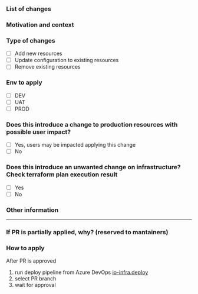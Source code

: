 <!--- Please always add a PR description as if nobody knows anything about the context these changes come from. -->
<!--- Even if we are all from our internal team, we may not be on the same page. -->
<!--- Write this PR as you were contributing to a public OSS project, where nobody knows you and you have to earn their trust. -->
<!--- This will improve our projects in the long run! Thanks. -->

### List of changes

<!--- Describe your changes in detail -->

### Motivation and context

<!--- Why is this change required? What problem does it solve? -->

### Type of changes

- [ ] Add new resources
- [ ] Update configuration to existing resources
- [ ] Remove existing resources

### Env to apply

- [ ] DEV
- [ ] UAT
- [ ] PROD

### Does this introduce a change to production resources with possible user impact?

- [ ] Yes, users may be impacted applying this change
- [ ] No

### Does this introduce an unwanted change on infrastructure? Check terraform plan execution result

- [ ] Yes
- [ ] No

### Other information

<!-- Any other information that is important to this PR such as screenshots of how the component looks before and after the change. -->

---

### If PR is partially applied, why? (reserved to mantainers)

<!--- Describe the blocking cause -->

### How to apply

After PR is approved 
1. run deploy pipeline from Azure DevOps [io-infra.deploy](https://dev.azure.com/pagopaspa/io-iac-projects/_build?definitionId=218)
2. select PR branch
3. wait for approval
